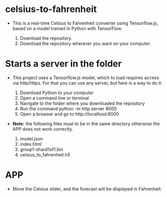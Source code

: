 # celsius-to-fahrenheit
- This is a real-time Celsius to Fahrenheit converter using Tensorflow.js, based on a model trained in Python with TensorFlow.

  1. Download the repository.
  2. Download the repository wherever you want on your computer.

 # Starts a server in the folder

- This project uses a Tensorflow.js model, which to load requires access via http/https. For that you can use any server, but here is a way to do it:

  1. Download Python to your computer
  2. Open a command line or terminal
  3. Navigate to the folder where you downloaded the repository
  4. Run the command python -m http.server 8000
  5. Open a browser and go to http://localhost:8000


- **Note:** the following files must to be in the same directory otherwise the APP does not work correctly.
  1. model.json
  2. index.html
  3. group1-shard1of1.bin
  4. celsius_to_fahrenheit.h5

# APP

- Move the Celsius slider, and the forecast will be displayed in Fahrenheit.
